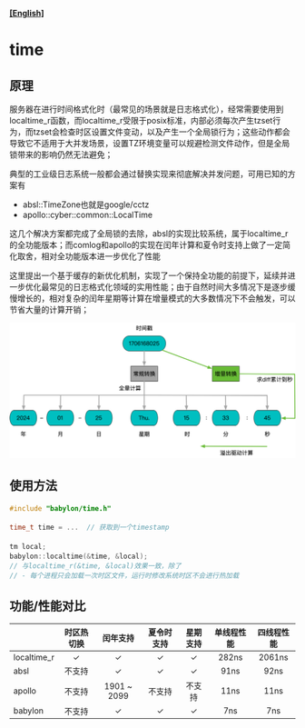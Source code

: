 **[[English]](time.en.md)**

# time

## 原理

服务器在进行时间格式化时（最常见的场景就是日志格式化），经常需要使用到localtime_r函数，而localtime_r受限于posix标准，内部必须每次产生tzset行为，而tzset会检查时区设置文件变动，以及产生一个全局锁行为；这些动作都会导致它不适用于大并发场景，设置TZ环境变量可以规避检测文件动作，但是全局锁带来的影响仍然无法避免；

典型的工业级日志系统一般都会通过替换实现来彻底解决并发问题，可用已知的方案有

- absl::TimeZone也就是google/cctz
- apollo::cyber::common::LocalTime

这几个解决方案都完成了全局锁的去除，absl的实现比较系统，属于localtime_r的全功能版本；而comlog和apollo的实现在闰年计算和夏令时支持上做了一定简化取舍，相对全功能版本进一步优化了性能

这里提出一个基于缓存的新优化机制，实现了一个保持全功能的前提下，延续并进一步优化最常见的日志格式化领域的实用性能；由于自然时间大多情况下是逐步缓慢增长的，相对复杂的闰年星期等计算在增量模式的大多数情况下不会触发，可以节省大量的计算开销；

![](images/local_time.png)

## 使用方法

```c++
#include "babylon/time.h"

time_t time = ...  // 获取到一个timestamp

tm local;
babylon::localtime(&time, &local);
// 与localtime_r(&time, &local)效果一致，除了
// - 每个进程只会加载一次时区文件，运行时修改系统时区不会进行热加载
```

## 功能/性能对比

|             | 时区热切换 |   闰年支持  |  夏令时支持  | 星期支持 | 单线程性能 | 四线程性能 |
|-------------|:----------:|:-----------:|:------------:|:--------:|:----------:|:----------:|
| localtime_r |      ✓     |      ✓      |       ✓      |     ✓    |    282ns   |   2061ns   |
| absl        |   不支持   |      ✓      |       ✓      |     ✓    |    91ns    |    92ns    |
| apollo      |   不支持   | 1901 ~ 2099 |    不支持    |  不支持  |    11ns    |    11ns    |
| babylon     |   不支持   |      ✓      |       ✓      |     ✓    |     7ns    |     7ns    |
